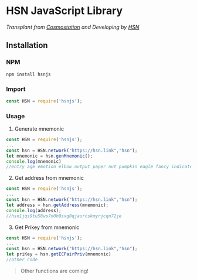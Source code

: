 # HSN JavaScript Library

*Transplant  from [Cosmostation](https://github.com/cosmostation/cosmosjs) and Developing by  [HSN](https://www.hsn.link/)*

## Installation

### NPM

```shell
npm install hsnjs
```

### Import

```javascript
const HSN = require('hsnjs');
```

### Usage

1. Generate mnemonic
```javascript
const HSN = require('hsnjs');
...
const hsn = HSN.network("https://hsn.link","hsn");
let mnemonic = hsn.genMnemonic();
console.log(mnemonic)
//entry age emotion elbow output paper nut pumpkin eagle fancy indicate inspire
```

2. Get address from mnemonic

```javascript
const HSN = require('hsnjs');
...
const hsn = HSN.network("https://hsn.link","hsn");
let address = hsn.getAddress(mnemonic);
console.log(address);
//hsn1jqs9tu58ws7n0h9sxg0qjaurcskmyrjcqn72je
```

3. Get Prikey from mnemonic

```javascript
const HSN = require('hsnjs');
...
const hsn = HSN.network("https://hsn.link","hsn");
let priKey = hsn.getECPairPriv(mnemonic)
//other code
```

>  Other functions are coming!
